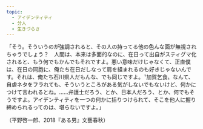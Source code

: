```yaml
---
topic:
  - アイデンティティ
  - 分人
  - 生きづらさ
---
```

「そう。そういうのが強調されると、その人の持ってる他の色んな面が無視されちゃうでしょう？　人間は、本来は多面的なのに、在日って出自がスティグマ化されると、もう何でもかんでもそれですよ。悪い意味だけじゃなくて、正直僕は、在日の同胞に、俺たち在日だしなって肩を組まれるのも好きじゃないんです。それは、俺たち石川県人だもんな、でも同じですよ。〝加賀乞食〟なんて、自虐ネタをフラれても、そういうところがある気がしないでもないけど、何かにつけて言われるとね。……弁護士だろう、とか、日本人だろう、とか、何でもそうですよ。アイデンティティを一つの何かに括りつけられて、そこを他人に握り締められるってのは、堪らないですよ。」

（平野啓一郎、2018『ある男』文藝春秋）